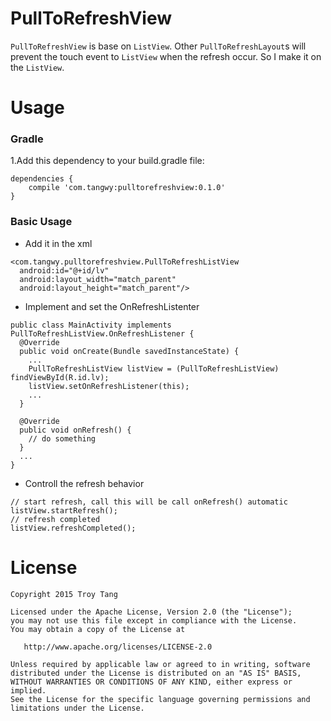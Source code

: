 # PullToRefreshView #
`PullToRefreshView` is base on `ListView`. Other `PullToRefreshLayout`s will prevent the touch event to `ListView` when the refresh occur. So I make it on the `ListView`.

# Usage #
### Gradle ###
1.Add this dependency to your build.gradle file:
```
dependencies {
    compile 'com.tangwy:pulltorefreshview:0.1.0'
}
```

### Basic Usage ###

* Add it in the xml
```
<com.tangwy.pulltorefreshview.PullToRefreshListView
  android:id="@+id/lv"
  android:layout_width="match_parent"
  android:layout_height="match_parent"/>
```

* Implement and set the OnRefreshListenter
```
public class MainActivity implements PullToRefreshListView.OnRefreshListener {
  @Override
  public void onCreate(Bundle savedInstanceState) {
    ...
    PullToRefreshListView listView = (PullToRefreshListView) findViewById(R.id.lv);
    listView.setOnRefreshListener(this);
    ...
  }
  
  @Override
  public void onRefresh() {
    // do something
  }
  ...
}
```
* Controll the refresh behavior
```
// start refresh, call this will be call onRefresh() automatic
listView.startRefresh();
// refresh completed
listView.refreshCompleted();
```

# License #

```
Copyright 2015 Troy Tang

Licensed under the Apache License, Version 2.0 (the "License");
you may not use this file except in compliance with the License.
You may obtain a copy of the License at

   http://www.apache.org/licenses/LICENSE-2.0

Unless required by applicable law or agreed to in writing, software
distributed under the License is distributed on an "AS IS" BASIS,
WITHOUT WARRANTIES OR CONDITIONS OF ANY KIND, either express or implied.
See the License for the specific language governing permissions and
limitations under the License.
```


